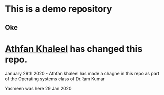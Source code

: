 # This is a demo repository
## Oke


# [Athfan Khaleel](https://athfan.com) has changed this repo.


January 29th 2020 - Athfan khaleel has made a chagne in this repo as part of the Operating systems class of Dr.Ram Kumar

Yasmeen was here 29 Jan 2020
